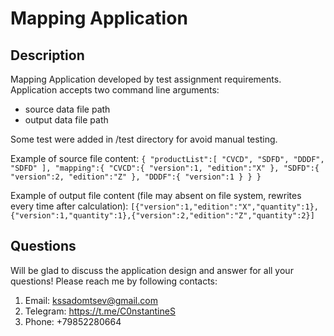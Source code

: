 
# Mapping Application
## Description

Mapping Application developed by test assignment requirements. Application accepts two command line arguments:
* source data file path
* output data file path

Some test were added in /test directory for avoid manual testing.

Example of source file content:
``
{
"productList":[
"CVCD",
"SDFD",
"DDDF",
"SDFD"
],
"mapping":{
"CVCD":{
"version":1,
"edition":"X"
},
"SDFD":{
"version":2,
"edition":"Z"
},
"DDDF":{
"version":1
}
}
}
``

Example of output file content (file may absent on file system, rewrites every time after calculation):
``
[{"version":1,"edition":"X","quantity":1},{"version":1,"quantity":1},{"version":2,"edition":"Z","quantity":2}]
``


## Questions

Will be glad to discuss the application design and answer for all your questions! Please reach me by following contacts:
1. Email: kssadomtsev@gmail.com
2. Telegram: https://t.me/C0nstantineS
3. Phone: +79852280664
